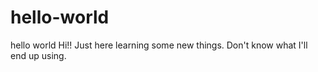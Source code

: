 # hello-world
hello world
Hi!!  Just here learning some new things.  Don't know what I'll end up using.
